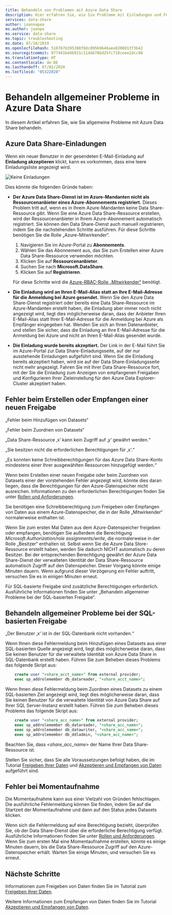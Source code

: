 ```yaml
---
title: Behandeln von Problemen mit Azure Data Share
description: Hier erfahren Sie, wie Sie Probleme mit Einladungen und Fehlern beim Erstellen oder Empfangen von Datenfreigaben mit Azure Data Share behandeln.
services: data-share
author: joannapea
ms.author: joanpo
ms.service: data-share
ms.topic: troubleshooting
ms.date: 07/10/2019
ms.openlocfilehash: 510787b395388f0dc895b9646aee8208013f3b42
ms.sourcegitcommit: 877491bd46921c11dd478bd25fc718ceee2dcc08
ms.translationtype: HT
ms.contentlocale: de-DE
ms.lasthandoff: 07/02/2020
ms.locfileid: "85322028"
---
```

# <a name="troubleshoot-common-issues-in-azure-data-share"></a>Behandeln allgemeiner Probleme in Azure Data Share 

In diesem Artikel erfahren Sie, wie Sie allgemeine Probleme mit Azure Data Share behandeln. 

## <a name="azure-data-share-invitations"></a>Azure Data Share-Einladungen 

Wenn ein neuer Benutzer in der gesendeten E-Mail-Einladung auf **Einladung akzeptieren** klickt, kann es vorkommen, dass eine leere Einladungsliste angezeigt wird. 

![Keine Einladungen](media/no-invites.png)

Dies könnte die folgenden Gründe haben:

* **Der Azure Data Share-Dienst ist im Azure-Mandanten nicht als Ressourcenanbieter eines Azure-Abonnements registriert.** Dieses Problem tritt auf, wenn es in Ihrem Azure-Mandanten keine Data Share-Ressource gibt. Wenn Sie eine Azure Data Share-Ressource erstellen, wird der Ressourcenanbieter in Ihrem Azure-Abonnement automatisch registriert. Sie können den Data Share-Dienst auch manuell registrieren, indem Sie die nachstehenden Schritte ausführen. Für diese Schritte benötigen Sie die Rolle „Azure-Mitwirkender“.

    1. Navigieren Sie im Azure-Portal zu **Abonnements**.
    1. Wählen Sie das Abonnement aus, das Sie zum Erstellen einer Azure Data Share-Ressource verwenden möchten.
    1. Klicken Sie auf **Ressourcenanbieter**.
    1. Suchen Sie nach **Microsoft.DataShare**.
    1. Klicken Sie auf **Registrieren**. 

    Für diese Schritte wird die [Azure-RBAC-Rolle „Mitwirkender“](https://docs.microsoft.com/azure/role-based-access-control/built-in-roles#contributor) benötigt. 

* **Die Einladung wird an Ihren E-Mail-Alias statt an Ihre E-Mail-Adresse für die Anmeldung bei Azure gesendet.** Wenn Sie den Azure Data Share-Dienst registriert oder bereits eine Data Share-Ressource im Azure-Mandanten erstellt haben, die Einladung aber immer noch nicht angezeigt wird, liegt dies möglicherweise daran, dass der Anbieter Ihren E-Mail-Alias statt Ihrer E-Mail-Adresse für die Anmeldung bei Azure als Empfänger eingegeben hat. Wenden Sie sich an Ihren Datenanbieter, und stellen Sie sicher, dass die Einladung an Ihre E-Mail-Adresse für die Anmeldung bei Azure und nicht an Ihren E-Mail-Alias gesendet wurde.

* **Die Einladung wurde bereits akzeptiert.** Der Link in der E-Mail führt Sie im Azure-Portal zur Data Share-Einladungsseite, auf der nur ausstehende Einladungen aufgeführt sind. Wenn Sie die Einladung bereits akzeptiert haben, wird sie auf der Data Share-Einladungsseite nicht mehr angezeigt. Fahren Sie mit Ihrer Data Share-Ressource fort, mit der Sie die Einladung zum Anzeigen von empfangenen Freigaben und Konfigurieren Ihrer Zieleinstellung für den Azure Data Explorer-Cluster akzeptiert haben.

## <a name="error-when-creating-or-receiving-a-new-share"></a>Fehler beim Erstellen oder Empfangen einer neuen Freigabe

„Fehler beim Hinzufügen von Datasets“

„Fehler beim Zuordnen von Datasets“

„Data Share-Ressource ‚x‘ kann kein Zugriff auf ‚y‘ gewährt werden.“

„Sie besitzen nicht die erforderlichen Berechtigungen für ‚x‘.“

„Es konnten keine Schreibberechtigungen für das Azure Data Share-Konto mindestens einer Ihrer ausgewählten Ressourcen hinzugefügt werden.“

Wenn beim Erstellen einer neuen Freigabe oder beim Zuordnen von Datasets einer der vorstehenden Fehler angezeigt wird, könnte dies daran liegen, dass die Berechtigungen für den Azure-Datenspeicher nicht ausreichen. Informationen zu den erforderlichen Berechtigungen finden Sie unter [Rollen und Anforderungen](concepts-roles-permissions.md). 

Sie benötigen eine Schreibberechtigung zum Freigeben oder Empfangen von Daten aus einem Azure-Datenspeicher, die in der Rolle „Mitwirkender“ normalerweise enthalten ist. 

Wenn Sie zum ersten Mal Daten aus dem Azure-Datenspeicher freigeben oder empfangen, benötigen Sie außerdem die Berechtigung *Microsoft.Authorization/role assignments/write*, die normalerweise in der Rolle „Besitzer“ enthalten ist. Selbst wenn Sie die Azure Data Store-Ressource erstellt haben, werden Sie dadurch NICHT automatisch zu deren Besitzer. Bei der entsprechenden Berechtigung gewährt der Azure Data Share-Dienst der verwalteten Identität der Data Share-Ressource automatisch Zugriff auf den Datenspeicher. Dieser Vorgang könnte einige Minuten dauern. Wenn aufgrund dieser Verzögerung ein Fehler auftritt, versuchen Sie es in einigen Minuten erneut.

Für SQL-basierte Freigabe sind zusätzliche Berechtigungen erforderlich. Ausführliche Informationen finden Sie unter „Behandeln allgemeiner Probleme bei der SQL-basierten Freigabe“.

## <a name="troubleshooting-sql-based-sharing"></a>Behandeln allgemeiner Probleme bei der SQL-basierten Freigabe

„Der Benutzer ‚x‘ ist in der SQL-Datenbank nicht vorhanden.“

Wenn Ihnen diese Fehlermeldung beim Hinzufügen eines Datasets aus einer SQL-basierten Quelle angezeigt wird, liegt dies möglicherweise daran, dass Sie keinen Benutzer für die verwaltete Identität von Azure Data Share in SQL-Datenbank erstellt haben.  Führen Sie zum Beheben dieses Problems das folgende Skript aus:

```sql
    create user "<share_acct_name>" from external provider; 
    exec sp_addrolemember db_datareader, "<share_acct_name>";
```      
Wenn Ihnen diese Fehlermeldung beim Zuordnen eines Datasets zu einem SQL-basierten Ziel angezeigt wird, liegt dies möglicherweise daran, dass Sie keinen Benutzer für die verwaltete Identität von Azure Data Share auf Ihrer SQL Server-Instanz erstellt haben.  Führen Sie zum Beheben dieses Problems das folgende Skript aus:

```sql
    create user "<share_acc_name>" from external provider; 
    exec sp_addrolemember db_datareader, "<share_acc_name>"; 
    exec sp_addrolemember db_datawriter, "<share_acc_name>"; 
    exec sp_addrolemember db_ddladmin, "<share_acc_name>";
```
Beachten Sie, dass *<share_acc_name>* der Name Ihrer Data Share-Ressource ist.      

Stellen Sie sicher, dass Sie alle Voraussetzungen befolgt haben, die im Tutorial [Freigeben Ihrer Daten](share-your-data.md) und [Akzeptieren und Empfangen von Daten](subscribe-to-data-share.md) aufgeführt sind.

## <a name="snapshot-failed"></a>Fehler bei Momentaufnahme
Die Momentaufnahme kann aus einer Vielzahl von Gründen fehlschlagen. Die ausführliche Fehlermeldung können Sie finden, indem Sie auf die Startzeit der Momentaufnahme und dann auf den Status jedes Datasets klicken. 

Wenn sich die Fehlermeldung auf eine Berechtigung bezieht, überprüfen Sie, ob der Data Share-Dienst über die erforderliche Berechtigung verfügt. Ausführliche Informationen finden Sie unter [Rollen und Anforderungen](concepts-roles-permissions.md). Wenn Sie zum ersten Mal eine Momentaufnahme erstellen, könnte es einige Minuten dauern, bis die Data Share-Ressource Zugriff auf den Azure-Datenspeicher erhält. Warten Sie einige Minuten, und versuchen Sie es erneut.

## <a name="next-steps"></a>Nächste Schritte

Informationen zum Freigeben von Daten finden Sie im Tutorial zum [Freigeben Ihrer Daten](share-your-data.md). 

Weitere Informationen zum Empfangen von Daten finden Sie im Tutorial [Akzeptieren und Empfangen von Daten](subscribe-to-data-share.md).

